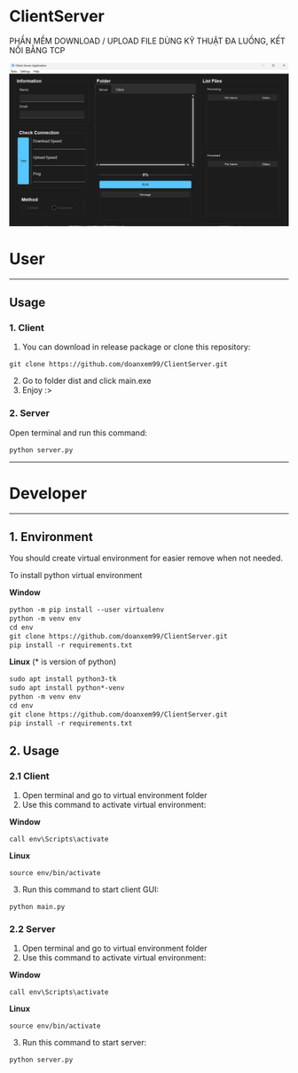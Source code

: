 # ClientServer
PHẦN MỀM DOWNLOAD / UPLOAD FILE DÙNG KỸ THUẬT ĐA LUỒNG, KẾT NỐI BẰNG TCP

![alt text](https://github.com/doanxem99/ClientServer/blob/main/assets/image2.jpg?raw=true)

# User
---

## Usage

### 1. Client

1. You can download in release package or clone this repository:
```
git clone https://github.com/doanxem99/ClientServer.git
```
2. Go to folder dist and click main.exe
3. Enjoy :>

### 2. Server
Open terminal and run this command:
```
python server.py
```

---

# Developer
---

## 1. Environment

You should create virtual environment for easier remove when not needed.

To install python virtual environment

**Window**
```
python -m pip install --user virtualenv
python -m venv env
cd env
git clone https://github.com/doanxem99/ClientServer.git
pip install -r requirements.txt
```
**Linux** (* is version of python)
```
sudo apt install python3-tk
sudo apt install python*-venv
python -m venv env
cd env
git clone https://github.com/doanxem99/ClientServer.git
pip install -r requirements.txt
```

## 2. Usage

### 2.1 Client

1. Open terminal and go to virtual environment folder
2. Use this command to activate virtual environment:

**Window**
```
call env\Scripts\activate
```
**Linux**
```
source env/bin/activate
```

3. Run this command to start client GUI:
```
python main.py
```

### 2.2 Server

1. Open terminal and go to virtual environment folder
2. Use this command to activate virtual environment:

**Window**
```
call env\Scripts\activate
```
**Linux**
```
source env/bin/activate
```

3. Run this command to start server:
```
python server.py
```

   

    